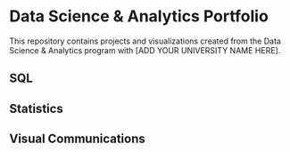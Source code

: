 # Data Science & Analytics Portfolio
This repository contains projects and visualizations created from the Data
Science & Analytics program with [ADD YOUR UNIVERSITY NAME HERE].

## SQL

## Statistics

## Visual Communications
